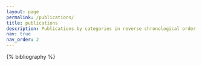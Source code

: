 ```yaml
---
layout: page
permalink: /publications/
title: publications
description: Publications by categories in reverse chronological order. More on <a href="https://scholar.google.com/citations?user=nTY1Y-AAAAAJ&hl=en" target="_blank">Google Scholar <i class="fas fa-external-link-alt" style="font-size: 0.8em;"></i></a>.
nav: true
nav_order: 2
---
```


<!-- _pages/publications.md -->

<!-- Bibsearch Feature -->

<!-- {% include bib_search.liquid %} -->

<div class="publications">

{% bibliography %}

</div>
